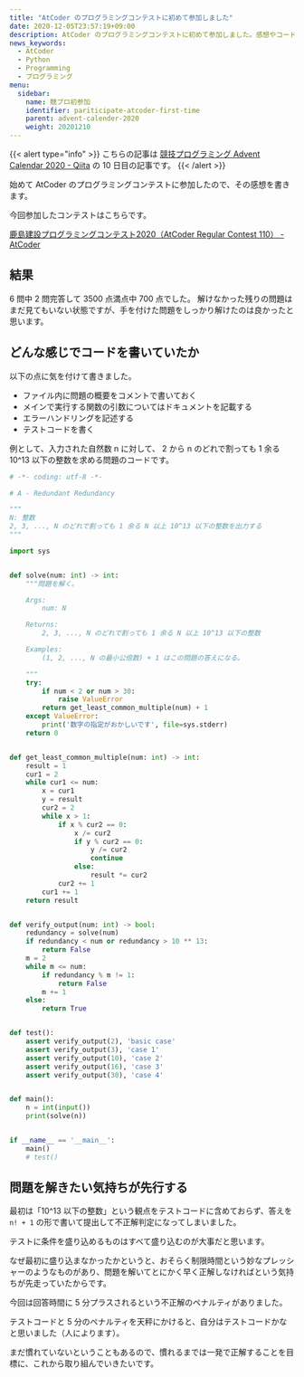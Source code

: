 ```yaml
---
title: "AtCoder のプログラミングコンテストに初めて参加しました"
date: 2020-12-05T23:57:19+09:00
description: AtCoder のプログラミングコンテストに初めて参加しました。感想やコードを書く上で気を付けたことなどを書きます。
news_keywords:
  - AtCoder
  - Python
  - Programming
  - プログラミング
menu:
  sidebar:
    name: 競プロ初参加
    identifier: pariticipate-atcoder-first-time
    parent: advent-calender-2020
    weight: 20201210
---
```


{{< alert type="info" >}}
こちらの記事は [競技プログラミング Advent Calendar 2020 - Qiita](https://qiita.com/advent-calendar/2020/competitive-programming) の 10 日目の記事です。
{{< /alert >}}

始めて AtCoder のプログラミングコンテストに参加したので、その感想を書きます。

今回参加したコンテストはこちらです。

[鹿島建設プログラミングコンテスト2020（AtCoder Regular Contest 110） - AtCoder](https://atcoder.jp/contests/arc110)

## 結果

6 問中 2 問完答して 3500 点満点中 700 点でした。
解けなかった残りの問題はまだ見てもいない状態ですが、手を付けた問題をしっかり解けたのは良かったと思います。

## どんな感じでコードを書いていたか

以下の点に気を付けて書きました。

- ファイル内に問題の概要をコメントで書いておく
- メインで実行する関数の引数についてはドキュメントを記載する
- エラーハンドリングを記述する
- テストコードを書く

例として、入力された自然数 n に対して、 2 から n のどれで割っても 1 余る 10^13 以下の整数を求める問題のコードです。

```python
# -*- coding: utf-8 -*-

# A - Redundant Redundancy

"""
N: 整数
2, 3, ..., N のどれで割っても 1 余る N 以上 10^13 以下の整数を出力する
"""

import sys


def solve(num: int) -> int:
    """問題を解く。

    Args:
        num: N

    Returns:
        2, 3, ..., N のどれで割っても 1 余る N 以上 10^13 以下の整数

    Examples:
        (1, 2, ..., N の最小公倍数) + 1 はこの問題の答えになる。

    """
    try:
        if num < 2 or num > 30:
            raise ValueError
        return get_least_common_multiple(num) + 1
    except ValueError:
        print('数字の指定がおかしいです', file=sys.stderr)
    return 0


def get_least_common_multiple(num: int) -> int:
    result = 1
    cur1 = 2
    while cur1 <= num:
        x = cur1
        y = result
        cur2 = 2
        while x > 1:
            if x % cur2 == 0:
                x /= cur2
                if y % cur2 == 0:
                    y /= cur2
                    continue
                else:
                    result *= cur2
            cur2 += 1
        cur1 += 1
    return result


def verify_output(num: int) -> bool:
    redundancy = solve(num)
    if redundancy < num or redundancy > 10 ** 13:
        return False
    m = 2
    while m <= num:
        if redundancy % m != 1:
            return False
        m += 1
    else:
        return True


def test():
    assert verify_output(2), 'basic case'
    assert verify_output(3), 'case 1'
    assert verify_output(10), 'case 2'
    assert verify_output(16), 'case 3'
    assert verify_output(30), 'case 4'


def main():
    n = int(input())
    print(solve(n))


if __name__ == '__main__':
    main()
    # test()
```

## 問題を解きたい気持ちが先行する

最初は「10^13 以下の整数」という観点をテストコードに含めておらず、答えを `n! + 1` の形で書いて提出して不正解判定になってしまいました。

テストに条件を盛り込めるものはすべて盛り込むのが大事だと思います。

なぜ最初に盛り込まなかったかというと、おそらく制限時間という妙なプレッシャーのようなものがあり、問題を解いてとにかく早く正解しなければという気持ちが先走っていたからです。

今回は回答時間に 5 分プラスされるという不正解のペナルティがありました。

テストコードと 5 分のペナルティを天秤にかけると、自分はテストコードかなと思いました（人によります）。

まだ慣れていないということもあるので、慣れるまでは一発で正解することを目標に、これから取り組んでいきたいです。
